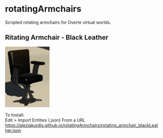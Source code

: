 # rotatingArmchairs  
Scripted rotating armchairs for Overte virtual worlds.  
  
## Ritating Armchair - Black Leather   
<img src="pictures/rotating_armchair_blackLeather.jpg" height="200">  
  
To Install:  
Edit > Import Entities (.json) From a URL  
https://aleziakurdis.github.io/rotatingArmchairs/rotating_armchair_blackLeather.json  
